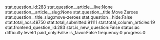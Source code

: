 stat.question_id:283
stat.question__article__live:None
stat.question__article__slug:None
stat.question__title:Move Zeroes
stat.question__title_slug:move-zeroes
stat.question__hide:False
stat.total_acs:49750
stat.total_submitted:91111
stat.total_column_articles:19
stat.frontend_question_id:283
stat.is_new_question:False
status:ac
difficulty.level:1
paid_only:False
is_favor:False
frequency:0
progress:0
